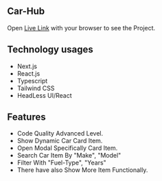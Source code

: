 ## Car-Hub

Open [Live Link](http://localhost:3000) with your browser to see the Project.

<!-- First, run the development server:

```bash
npm run dev
# or
yarn dev
``` -->

## Technology usages

<ul>
    <li>Next.js</li>
    <li>React.js</li>
    <li>Typescript</li>
    <li>Tailwind CSS</li>
    <li>HeadLess UI/React</li>
</ul>

## Features

<ul>
    <li>Code Quality Advanced Level.</li>
    <li>Show Dynamic Car Card Item.</li>
    <li>Open Modal Specifically Card Item.</li>
    <li>Search Car Item By "Make", "Model"</li>
    <li>Filter With "Fuel-Type", "Years"</li>
    <li>There have also Show More Item Functionally.</li>
</ul>
